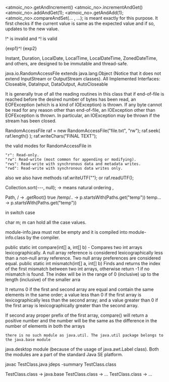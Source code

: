 
<atmoic_no>.getAndIncrement()
<atmoic_no>.incrementAndGet()
<atmoic_no>.addAndGet(1);
<atmoic_no>.getAndAdd(1);
<atmoic_no>.compareAndSet(... , ...); is meant exactly for this purpose. It first checks if the current value is same as the expected value and if so, updates to the new value. 




!^ is invalid   and ^!  is valid



{exp1}^! {exp2}




Instant, Duration, LocalDate, LocalTime, LocalDateTime, ZonedDateTime, and others, are designed to be immutable and thread-safe.




java.io.RandomAccessFile extends java.lang.Object  (Notice that it does not extend InputStream or OutputStream classes).
All Implemented Interfaces: Closeable, DataInput, DataOutput, AutoCloseable


It is generally true of all the reading routines in this class that if end-of-file is reached before the desired number of bytes has been read, an EOFException (which is a kind of IOException) is thrown. If any byte cannot be read for any reason other than end-of-file, an IOException other than EOFException is thrown. In particular, an IOException may be thrown if the stream has been closed.



RandomAccessFile raf = new RandomAccessFile("file.txt", "rw");
raf.seek( raf.length() );
raf.writeChars("FINAL TEXT");


the valid modes for RandomAccessFile in 

    "r": Read-only.
    "rw": Read-write (most common for appending or modifying).
    "rws": Read-write with synchronous data and metadata writes.
    "rwd": Read-write with synchronous data writes only.

also we also have methods raf.writeUTF("<string>");
or raf.readUTF();







Collection.sort(---, null); -> means natural ordering , 



Path, 
/ -> .getRoot() true
/temp/..  -> p.startsWith(Paths.get("temp")) 
temp...  -> p.startsWith(Paths.get("temp"))





in switch case 

char m;
m can hold all the case values.



module-info.java must not be empty
and it is compiled into module-info.class by the compiler.




public static int compare(int[] a, int[] b) - Compares two int arrays lexicographically. 
 A null array reference is considered lexicographically less than a non-null array reference. Two null array  preferences are considered equal.
public static int mismatch(int[] a, int[] b)
Finds and returns the index of the first mismatch between two int arrays, otherwise return -1 if no mismatch is found. The index will be in the range of 0 (inclusive) up to the length (inclusive) of the smaller arra


It returns 0 if the first and second array are equal and contain the same elements in the same order; a value less than 0 if the first array is lexicographically less than the second array; and a value greater than 0 if the first array is lexicographically greater than the second array.




 If second aray proper prefix of the first array, compare() will return a positive number and the number will be the same as the difference in the number of elements in both the arrays



    there is no such module as java.util. The java.util package belongs to the java.base module



java.desktop module (because of the usage of java.awt.Label class).
  Both the modules are a part of the standard Java SE platform. 




  javac TestClass.java
jdeps -summary TestClass.class



TestClass.class -> java.base
TestClass.class -> ...
TestClass.class -> ...











